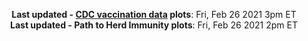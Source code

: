 <p align="center">
    <b>Last updated - <a href="https://covid.cdc.gov/covid-data-tracker/#vaccinations" target="_blank">CDC vaccination data</a> plots</b>: Fri, Feb 26 2021 3pm ET<br>
    <b>Last updated - Path to Herd Immunity plots</b>: Fri, Feb 26 2021 2pm ET
    </p>